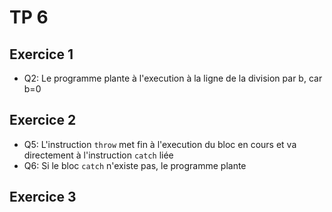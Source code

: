 # TP 6
## Exercice 1
* Q2:
Le programme plante à l'execution à la ligne de la division par b, car b=0

## Exercice 2
* Q5:
L'instruction ```throw``` met fin à l'execution du bloc en cours et va directement à l'instruction ```catch``` liée
* Q6:
Si le bloc ```catch``` n'existe pas, le programme plante

## Exercice 3